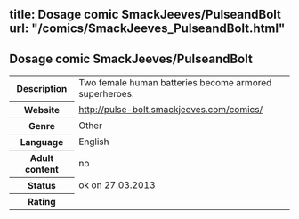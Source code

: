 title: Dosage comic SmackJeeves/PulseandBolt
url: "/comics/SmackJeeves_PulseandBolt.html"
---
Dosage comic SmackJeeves/PulseandBolt
-----------------------------------------

<table class="comicinfo">
<tr>
<th>Description</th><td>Two female human batteries become armored superheroes.</td>
</tr>
<tr>
<th>Website</th><td><a href="http://pulse-bolt.smackjeeves.com/comics/">http://pulse-bolt.smackjeeves.com/comics/</a></td>
</tr>
<tr>
<th>Genre</th><td>Other</td>
</tr>
<tr>
<th>Language</th><td>English</td>
</tr>
<tr>
<th>Adult content</th><td>no</td>
</tr>
<tr>
<th>Status</th><td>ok on 27.03.2013</td>
</tr>
<tr>
<th>Rating</th><td><div class="g-plusone" data-size="standard" data-annotation="bubble"
 data-href="http://pulse-bolt.smackjeeves.com/comics/"></div></td>
</tr>
</table>
<script type="text/javascript">
  (function() {
    var po = document.createElement('script'); po.type = 'text/javascript'; po.async = true;
    po.src = 'https://apis.google.com/js/plusone.js';
    var s = document.getElementsByTagName('script')[0]; s.parentNode.insertBefore(po, s);
  })();
</script>
